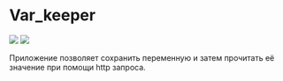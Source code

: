 # Var_keeper

![](https://github.com/kirillchertov123/var_keeper/actions/workflows/staging.yml/badge.svg) ![](https://img.shields.io/docker/v/kirillchertov/var_keeper?arch=amd64&color=orange&label=build%20for%20commit&logo=d&logoColor=orange&sort=date)

Приложение позволяет сохранить переменную и затем прочитать её значение при помощи http запроса.
